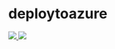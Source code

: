 # deploytoazure

<a href="https://portal.azure.com/#create/Microsoft.Template/uri/https%3A%2F%2Fgithub.com%2Fbaagoesthelam%2Fdeploytoazure%2Fblob%2Fmaster%2Fazuredeploy.json" target="_blank">
  <img src="https://aka.ms/deploytoazurebutton"/>
</a>

<a href="https://azuredeploy.net/?repository=https://github.com/baagoesthelam/deploytoazure" target="_blank">
  <img src="https://aka.ms/deploytoazurebutton"/>
</a>
